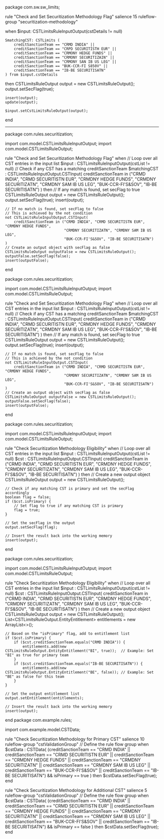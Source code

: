 
package com.sw.sw_limits;

rule "Check and Set Securitization Methodology Flag"
    salience 15
    ruleflow-group "securitization-methodology"

when
    $input: CSTLimitsRuleInputOutput(cstDetails != null)

    SmatchingCST: CSTLimits (
        creditSanctionTeam == "CRMD INDIA" || 
        creditSanctionTeam == "CRPD SECURITISTH EUR" || 
        creditSanctionTeam == "CRMONY HEDGE FUNDS" || 
        creditSanctionTeam == "CRMONY SECURITIZAIN" || 
        creditSanctionTeam == "CRMONY SAN IB US LEG" || 
        creditSanctionTeam == "BUK-CCR-FI S850V" || 
        creditSanctionTeam == "IB-BE SECURITISATN"
    ) from $input.cstDetails

then
    CSTLimitsRuleOutput output = new CSTLimitsRuleOutput();
    output.setSecFlag(true);

    insert(output);
    update(output);

    $input.setCstLimitsRuleOutput(output);
end


-------
package com.rules.securitization;

import com.model.CSTLimitsRuleInputOutput;
import com.model.CSTLimitsRuleOutput;

rule "Check and Set Securitization Methodology Flag"
when
    // Loop over all CST entries in the input list
    $input : CSTLimitsRuleInputOutput(cstList != null)
    // Check if any CST has a matching creditSanctionTeam
    $matchingCST : CSTLimitsRuleInputOutput.CSTInput(
        creditSanctionTeam in ("CRMD INDIA", "CRMD SECURITISTN EUR", "CRMDNY HEDGE FUNDS", 
                               "CRMDNY SECURITIZATN", "CRMDNY SAM IB US LEG", 
                               "BUK-CCR-FI'S&SOV", "IB-BE SECURITISATN")
    )
then
    // If any match is found, set secFlag to true
    CSTLimitsRuleOutput output = new CSTLimitsRuleOutput();
    output.setSecFlag(true);
    insert(output);
    
    // If no match is found, set secFlag to false
    // This is achieved by the not condition
    not CSTLimitsRuleInputOutput.CSTInput(
        creditSanctionTeam in ("CRMD INDIA", "CRMD SECURITISTN EUR", "CRMDNY HEDGE FUNDS", 
                               "CRMDNY SECURITIZATN", "CRMDNY SAM IB US LEG", 
                               "BUK-CCR-FI'S&SOV", "IB-BE SECURITISATN")
    )
    // Create an output object with secFlag as false
    CSTLimitsRuleOutput outputFalse = new CSTLimitsRuleOutput();
    outputFalse.setSecFlag(false);
    insert(outputFalse);
end




package com.rules.securitization;

import com.model.CSTLimitsRuleInputOutput;
import com.model.CSTLimitsRuleOutput;

rule "Check and Set Securitization Methodology Flag"
when
    // Loop over all CST entries in the input list
    $input : CSTLimitsRuleInputOutput(cstList != null)
    // Check if any CST has a matching creditSanctionTeam
    $matchingCST : CSTLimitsRuleInputOutput.CSTInput(
        creditSanctionTeam in ("CRMD INDIA", "CRMD SECURITISTN EUR", "CRMDNY HEDGE FUNDS", 
                               "CRMDNY SECURITIZATN", "CRMDNY SAM IB US LEG", 
                               "BUK-CCR-FI'S&SOV", "IB-BE SECURITISATN")
    )
then
    // If any match is found, set secFlag to true
    CSTLimitsRuleOutput output = new CSTLimitsRuleOutput();
    output.setSecFlag(true);
    insert(output);
    
    // If no match is found, set secFlag to false
    // This is achieved by the not condition
    not CSTLimitsRuleInputOutput.CSTInput(
        creditSanctionTeam in ("CRMD INDIA", "CRMD SECURITISTN EUR", "CRMDNY HEDGE FUNDS", 
                               "CRMDNY SECURITIZATN", "CRMDNY SAM IB US LEG", 
                               "BUK-CCR-FI'S&SOV", "IB-BE SECURITISATN")
    )
    // Create an output object with secFlag as false
    CSTLimitsRuleOutput outputFalse = new CSTLimitsRuleOutput();
    outputFalse.setSecFlag(false);
    insert(outputFalse);
end







package com.rules.securitization;

import com.model.CSTLimitsRuleInputOutput;
import com.model.CSTLimitsRuleOutput;

rule "Check Securitization Methodology Eligibility"
when
    // Loop over all CST entries in the input list
    $input : CSTLimitsRuleInputOutput(cstList != null)
    $cst : CSTLimitsRuleInputOutput.CSTInput(
        creditSanctionTeam in ("CRMD INDIA", "CRMD SECURITISTN EUR", "CRMDNY HEDGE FUNDS", 
                               "CRMDNY SECURITIZATN", "CRMDNY SAM IB US LEG", 
                               "BUK-CCR-FI'S&SOV", "IB-BE SECURITISATN")
    )
then
    // Create a new output object
    CSTLimitsRuleOutput output = new CSTLimitsRuleOutput();
    
    // Check if any matching CST is primary and set the secFlag accordingly
    boolean flag = false;
    if ($cst.isPrimary) {
        // Set flag to true if any matching CST is primary
        flag = true;
    }

    // Set the secFlag in the output
    output.setSecFlag(flag);

    // Insert the result back into the working memory
    insert(output);
end


package com.rules.securitization;

import com.model.CSTLimitsRuleInputOutput;
import com.model.CSTLimitsRuleOutput;

rule "Check Securitization Methodology Eligibility"
when
    // Loop over all CST entries in the input list
    $input : CSTLimitsRuleInputOutput(cstList != null)
    $cst : CSTLimitsRuleInputOutput.CSTInput(
        creditSanctionTeam in ("CRMD INDIA", "CRMD SECURITISTN EUR", "CRMDNY HEDGE FUNDS", 
                               "CRMDNY SECURITIZATN", "CRMDNY SAM IB US LEG", 
                               "BUK-CCR-FI'S&SOV", "IB-BE SECURITISATN")
    )
then
    // Create a new output object
    CSTLimitsRuleOutput output = new CSTLimitsRuleOutput();
    List<CSTLimitsRuleOutput.EntityEntitlement> entitlements = new ArrayList<>();

    // Based on the "isPrimary" flag, add to entitlement list
    if ($cst.isPrimary) {
        if ($cst.creditSanctionTeam.equals("CRMD INDIA")) {
            entitlements.add(new CSTLimitsRuleOutput.EntityEntitlement("BI", true));  // Example: Set "BI" as true for primary team
        }
        if ($cst.creditSanctionTeam.equals("IB-BE SECURITISATN")) {
            entitlements.add(new CSTLimitsRuleOutput.EntityEntitlement("BE", false)); // Example: Set "BE" as false for this team
        }
    }

    // Set the output entitlement list
    output.setEntitlement(entitlements);
    
    // Insert the result back into the working memory
    insert(output);
end
package com.example.rules;

import com.example.model.CSTData;

rule "Check Securitization Methodology for Primary CST"
    salience 10
    ruleflow-group "cstValidationGroup" // Define the rule flow group
when
    $cstData : CSTData(
        (creditSanctionTeam == "CRMD INDIA" ||
         creditSanctionTeam == "CRMD SECURITISTN EUR" ||
         creditSanctionTeam == "CRMDNY HEDGE FUNDS" ||
         creditSanctionTeam == "CRMDNY SECURITIZATN" ||
         creditSanctionTeam == "CRMDNY SAM IB US LEG" ||
         creditSanctionTeam == "BUK-CCR-FI'S&SOV" ||
         creditSanctionTeam == "IB-BE SECURITISATN") &&
        isPrimary == true
    )
then
    $cstData.setSecFlag(true);
end

rule "Check Securitization Methodology for Additional CST"
    salience 5
    ruleflow-group "cstValidationGroup" // Define the rule flow group
when
    $cstData : CSTData(
        (creditSanctionTeam == "CRMD INDIA" ||
         creditSanctionTeam == "CRMD SECURITISTN EUR" ||
         creditSanctionTeam == "CRMDNY HEDGE FUNDS" ||
         creditSanctionTeam == "CRMDNY SECURITIZATN" ||
         creditSanctionTeam == "CRMDNY SAM IB US LEG" ||
         creditSanctionTeam == "BUK-CCR-FI'S&SOV" ||
         creditSanctionTeam == "IB-BE SECURITISATN") &&
        isPrimary == false
    )
then
    $cstData.setSecFlag(true);
end
